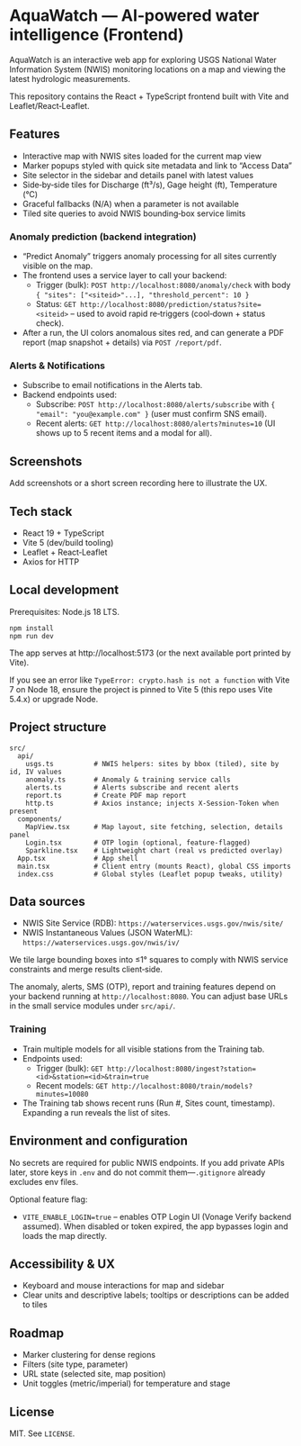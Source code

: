 # AquaWatch — AI‑powered water intelligence (Frontend)

AquaWatch is an interactive web app for exploring USGS National Water Information System (NWIS) monitoring locations on a map and viewing the latest hydrologic measurements.

This repository contains the React + TypeScript frontend built with Vite and Leaflet/React‑Leaflet.

## Features

- Interactive map with NWIS sites loaded for the current map view
- Marker popups styled with quick site metadata and link to “Access Data”
- Site selector in the sidebar and details panel with latest values
- Side‑by‑side tiles for Discharge (ft³/s), Gage height (ft), Temperature (°C)
- Graceful fallbacks (N/A) when a parameter is not available
- Tiled site queries to avoid NWIS bounding‑box service limits

### Anomaly prediction (backend integration)

- “Predict Anomaly” triggers anomaly processing for all sites currently visible on the map.
- The frontend uses a service layer to call your backend:
  - Trigger (bulk): `POST http://localhost:8080/anomaly/check` with body `{ "sites": ["<siteid>"...], "threshold_percent": 10 }`
  - Status: `GET http://localhost:8080/prediction/status?site=<siteid>` – used to avoid rapid re‑triggers (cool‑down + status check).
- After a run, the UI colors anomalous sites red, and can generate a PDF report (map snapshot + details) via `POST /report/pdf`.

### Alerts & Notifications

- Subscribe to email notifications in the Alerts tab.
- Backend endpoints used:
  - Subscribe: `POST http://localhost:8080/alerts/subscribe` with `{ "email": "you@example.com" }` (user must confirm SNS email).
  - Recent alerts: `GET http://localhost:8080/alerts?minutes=10` (UI shows up to 5 recent items and a modal for all).

## Screenshots

Add screenshots or a short screen recording here to illustrate the UX.

## Tech stack

- React 19 + TypeScript
- Vite 5 (dev/build tooling)
- Leaflet + React‑Leaflet
- Axios for HTTP

## Local development

Prerequisites: Node.js 18 LTS.

```
npm install
npm run dev
```

The app serves at http://localhost:5173 (or the next available port printed by Vite).

If you see an error like `TypeError: crypto.hash is not a function` with Vite 7 on Node 18, ensure the project is pinned to Vite 5 (this repo uses Vite 5.4.x) or upgrade Node.

## Project structure

```
src/
  api/
    usgs.ts          # NWIS helpers: sites by bbox (tiled), site by id, IV values
    anomaly.ts       # Anomaly & training service calls
    alerts.ts        # Alerts subscribe and recent alerts
    report.ts        # Create PDF map report
    http.ts          # Axios instance; injects X-Session-Token when present
  components/
    MapView.tsx      # Map layout, site fetching, selection, details panel
    Login.tsx        # OTP login (optional, feature-flagged)
    Sparkline.tsx    # Lightweight chart (real vs predicted overlay)
  App.tsx            # App shell
  main.tsx           # Client entry (mounts React), global CSS imports
  index.css          # Global styles (Leaflet popup tweaks, utility)
```

## Data sources

- NWIS Site Service (RDB): `https://waterservices.usgs.gov/nwis/site/`
- NWIS Instantaneous Values (JSON WaterML): `https://waterservices.usgs.gov/nwis/iv/`

We tile large bounding boxes into ≤1° squares to comply with NWIS service constraints and merge results client‑side.

The anomaly, alerts, SMS (OTP), report and training features depend on your backend running at `http://localhost:8080`. You can adjust base URLs in the small service modules under `src/api/`.

### Training

- Train multiple models for all visible stations from the Training tab.
- Endpoints used:
  - Trigger (bulk): `GET http://localhost:8080/ingest?station=<id>&station=<id>&train=true`
  - Recent models: `GET http://localhost:8080/train/models?minutes=10080`
- The Training tab shows recent runs (Run #, Sites count, timestamp). Expanding a run reveals the list of sites.

## Environment and configuration

No secrets are required for public NWIS endpoints. If you add private APIs later, store keys in `.env` and do not commit them—`.gitignore` already excludes env files.

Optional feature flag:
- `VITE_ENABLE_LOGIN=true` – enables OTP Login UI (Vonage Verify backend assumed). When disabled or token expired, the app bypasses login and loads the map directly.

## Accessibility & UX

- Keyboard and mouse interactions for map and sidebar
- Clear units and descriptive labels; tooltips or descriptions can be added to tiles

## Roadmap

- Marker clustering for dense regions
- Filters (site type, parameter)
- URL state (selected site, map position)
- Unit toggles (metric/imperial) for temperature and stage

## License

MIT. See `LICENSE`.
